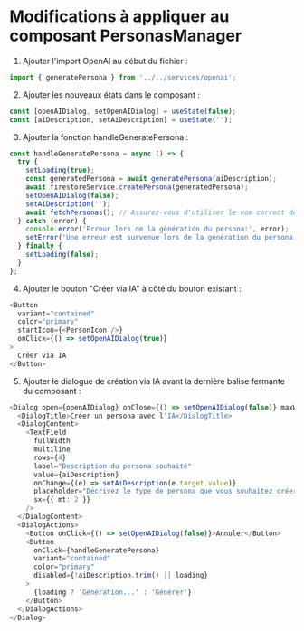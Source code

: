 # Modifications à appliquer au composant PersonasManager

1. Ajouter l'import OpenAI au début du fichier :
```typescript
import { generatePersona } from '../../services/openai';
```

2. Ajouter les nouveaux états dans le composant :
```typescript
const [openAIDialog, setOpenAIDialog] = useState(false);
const [aiDescription, setAiDescription] = useState('');
```

3. Ajouter la fonction handleGeneratePersona :
```typescript
const handleGeneratePersona = async () => {
  try {
    setLoading(true);
    const generatedPersona = await generatePersona(aiDescription);
    await firestoreService.createPersona(generatedPersona);
    setOpenAIDialog(false);
    setAiDescription('');
    await fetchPersonas(); // Assurez-vous d'utiliser le nom correct de votre fonction de chargement des personas
  } catch (error) {
    console.error('Erreur lors de la génération du persona:', error);
    setError('Une erreur est survenue lors de la génération du persona');
  } finally {
    setLoading(false);
  }
};
```

4. Ajouter le bouton "Créer via IA" à côté du bouton existant :
```typescript
<Button
  variant="contained"
  color="primary"
  startIcon={<PersonIcon />}
  onClick={() => setOpenAIDialog(true)}
>
  Créer via IA
</Button>
```

5. Ajouter le dialogue de création via IA avant la dernière balise fermante du composant :
```typescript
<Dialog open={openAIDialog} onClose={() => setOpenAIDialog(false)} maxWidth="md" fullWidth>
  <DialogTitle>Créer un persona avec l'IA</DialogTitle>
  <DialogContent>
    <TextField
      fullWidth
      multiline
      rows={4}
      label="Description du persona souhaité"
      value={aiDescription}
      onChange={(e) => setAiDescription(e.target.value)}
      placeholder="Décrivez le type de persona que vous souhaitez créer..."
      sx={{ mt: 2 }}
    />
  </DialogContent>
  <DialogActions>
    <Button onClick={() => setOpenAIDialog(false)}>Annuler</Button>
    <Button
      onClick={handleGeneratePersona}
      variant="contained"
      color="primary"
      disabled={!aiDescription.trim() || loading}
    >
      {loading ? 'Génération...' : 'Générer'}
    </Button>
  </DialogActions>
</Dialog>
```

